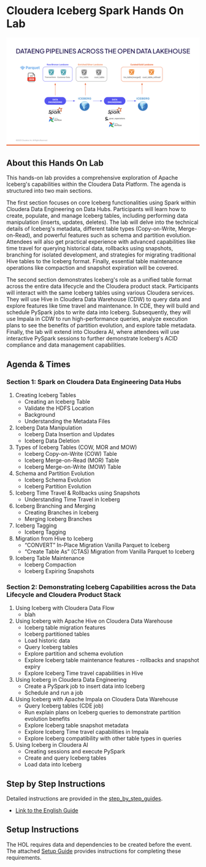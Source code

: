 # Cloudera Iceberg Spark Hands On Lab

![alt text](/img/new-ref-arch.png)

## About this Hands On Lab

This hands-on lab provides a comprehensive exploration of Apache Iceberg's capabilities within the Cloudera Data Platform. The agenda is structured into two main sections.

The first section focuses on core Iceberg functionalities using Spark within Cloudera Data Engineering on Data Hubs. Participants will learn how to create, populate, and manage Iceberg tables, including performing data manipulation (inserts, updates, deletes). The lab will delve into the technical details of Iceberg's metadata, different table types (Copy-on-Write, Merge-on-Read), and powerful features such as schema and partition evolution. Attendees will also get practical experience with advanced capabilities like time travel for querying historical data, rollbacks using snapshots, branching for isolated development, and strategies for migrating traditional Hive tables to the Iceberg format. Finally, essential table maintenance operations like compaction and snapshot expiration will be covered.

The second section demonstrates Iceberg's role as a unified table format across the entire data lifecycle and the Cloudera product stack. Participants will interact with the same Iceberg tables using various Cloudera services. They will use Hive in Cloudera Data Warehouse (CDW) to query data and explore features like time travel and maintenance. In CDE, they will build and schedule PySpark jobs to write data into Iceberg. Subsequently, they will use Impala in CDW to run high-performance queries, analyze execution plans to see the benefits of partition evolution, and explore table metadata. Finally, the lab will extend into Cloudera AI, where attendees will use interactive PySpark sessions to further demonstrate Iceberg's ACID compliance and data management capabilities.

## Agenda & Times

### Section 1: Spark on Cloudera Data Engineering Data Hubs
1. Creating Iceberg Tables
    * Creating an Iceberg Table 
    * Validate the HDFS Location
    * Background
    * Understanding the Metadata Files
2. Iceberg Data Manipulation
    * Iceberg Data Insertion and Updates
    * Iceberg Data Deletion
3. Types of Iceberg Tables (COW, MOR and MOW)
    * Iceberg Copy-on-Write (COW) Table
    * Iceberg Merge-on-Read (MOR) Table
    * Iceberg Merge-on-Write (MOW) Table
4. Schema and Partition Evolution
    * Iceberg Schema Evolution
    * Iceberg Partition Evolution
5. Iceberg Time Travel & Rollbacks using Snapshots
    * Understanding Time Travel in Iceberg
6. Iceberg Branching and Merging
    * Creating Branches in Iceberg 
    * Merging Iceberg Branches
7. Iceberg Tagging
    * Iceberg Tagging
8. Migration from Hive to Iceberg
    * “CONVERT” In-Place Migration Vanilla Parquet to Iceberg
    * “Create Table As” (CTAS) Migration from Vanilla Parquet to Iceberg
9. Iceberg Table Maintenance
    * Iceberg Compaction
    * Iceberg Expiring Snapshots
      
### Section 2: Demonstrating Iceberg Capabilities across the Data Lifecycle and Cloudera Product Stack
1. Using Iceberg with Cloudera Data Flow
    * blah
3. Using Iceberg with Apache Hive on Cloudera Data Warehouse
    * Iceberg table migration features
    * Iceberg partitioned tables
    * Load historic data
    * Query Iceberg tables
    * Explore partition and schema evolution
    * Explore Iceberg table maintenance features - rollbacks and snapshot expiry
    * Explore Iceberg Time travel capabilities in Hive
4. Using Iceberg in Cloudera Data Engineering
    * Create a PySpark job to insert data into Iceberg
    * Schedule and run a job
5. Using Iceberg with Apache Impala on Cloudera Data Warehouse
    * Query Iceberg tables (CDE job)
    * Run explain plans on Iceberg queries to demonstrate partition evolution benefits
    * Explore Iceberg table snapshot metadata
    * Explore Iceberg Time travel capabilities in Impala
    * Explore Iceberg compatibility with other table types in queries
6. Using Iceberg in Cloudera AI
    * Creating sessions and execute PySpark
    * Create and query Iceberg tables
    * Load data into Iceberg


## Step by Step Instructions

Detailed instructions are provided in the [step_by_step_guides](https://github.com/richard-vh/iceberg-spark-hol/tree/main/step-by-step-guides).

* [Link to the English Guide](https://github.com/richard-vh/iceberg-spark-hol/tree/main/step-by-step-guides)

## Setup Instructions

The HOL requires data and dependencies to be created before the event. The attached [Setup Guide](https://github.com/richard-vh/iceberg-spark-hol/blob/main/setup/README.md) provides instructions for completing these requirements.

